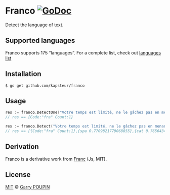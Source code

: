 Franco [![GoDoc](https://godoc.org/github.com/kapsteur/franco?status.png)](https://godoc.org/github.com/kapsteur/franco)
======

Detect the language of text.


## Supported languages

Franco supports 175 “languages”. For a complete list, check out [languages list](https://github.com/kapsteur/franco/blob/master/languages.md)


## Installation

```
$ go get github.com/kapsteur/franco
```

## Usage

```go
res := franco.DetectOne("Votre temps est limité, ne le gâchez pas en menant une existence qui n’est pas la vôtre.")
// res == {Code:"fra" Count:1}

res := franco.Detect("Votre temps est limité, ne le gâchez pas en menant une existence qui n’est pas la vôtre.")
// res == [{Code:"fra" Count:1},{spa 0.7709821779068855},{cat 0.7656434011148622},{src 0.7274083379131664}...]
```

## Derivation

Franco is a derivative work from [Franc](https://github.com/wooorm/franc) (Js, MIT).

## License

[MIT](LICENSE) © [Garry POUPIN](http://garry.io)
